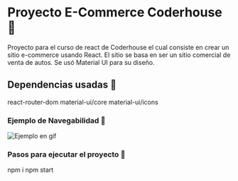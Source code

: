 # Proyecto E-Commerce Coderhouse :red_car:

Proyecto para el curso de react de Coderhouse el cual consiste en crear un sitio e-commerce usando React.
El sitio se basa en ser un sitio comercial de venta de autos.
Se usó Material UI para su diseño.

## Dependencias usadas 	:file_folder:

react-router-dom
material-ui/core
material-ui/icons

### Ejemplo de Navegabilidad :dart:

 ![Ejemplo en gif](https://i.imgur.com/YEbJ3lk.gif)

### Pasos para ejecutar el proyecto :shoe:

npm i
npm start

